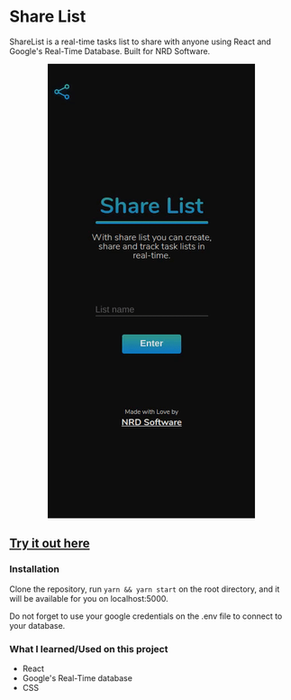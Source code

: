 # Share List

ShareList is a real-time tasks list to share with anyone using React and Google's Real-Time Database. Built for NRD Software.

<p align="center">
  <img src="./public/demo.gif">
</p>

## [Try it out here](https://tasklist-19334.web.app/ "Homepage")

### Installation

Clone the repository, run `yarn && yarn start` on the root directory, and it will be available for you on localhost:5000.

Do not forget to use your google credentials on the .env file to connect to your database.

### What I learned/Used on this project

- React
- Google's Real-Time database
- CSS
